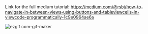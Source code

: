 # 
Link for the full medium tutorial: https://medium.com/@rsbj/how-to-navigate-in-between-views-using-buttons-and-tableviewcells-in-viewcode-programmatically-1c9e0964ae6a

![ezgif com-gif-maker](https://user-images.githubusercontent.com/107890806/193477653-f1267c82-9be3-4f59-9aea-d6d5aaec7e27.gif)

